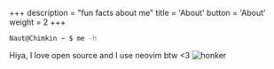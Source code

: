 +++
description = "fun facts about me"
title = 'About'
button = 'About'
weight = 2
+++

```bash
Naut@Chimkin ~ $ me -h
```
Hiya, I love open source and I use neovim btw <3
![honker](/caphonkers.jpg) 
